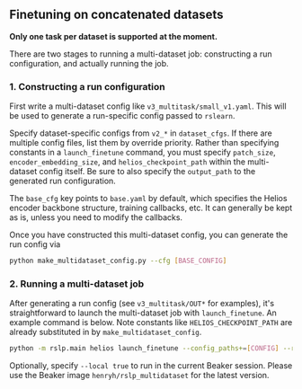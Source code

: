 ## Finetuning on concatenated datasets

**Only one task per dataset is supported at the moment.**

There are two stages to running a multi-dataset job: constructing a run configuration, and actually running the job.

### 1. Constructing a run configuration

First write a multi-dataset config like `v3_multitask/small_v1.yaml`. This will be used to generate a run-specific config passed to `rslearn`.

Specify dataset-specific configs from `v2_*` in `dataset_cfgs`. If there are multiple config files, list them by override priority. Rather than specifying constants in a `launch_finetune` command, you must specify `patch_size`, `encoder_embedding_size`, and `helios_checkpoint_path` within the multi-dataset config itself. Be sure to also specify the `output_path` to the generated run configuration.

The `base_cfg` key points to `base.yaml` by default, which specifies the Helios encoder backbone structure,  training callbacks, etc. It can generally be kept as is, unless you need to modify the callbacks.

Once you have constructed this multi-dataset config, you can generate the run config via

```bash
python make_multidataset_config.py --cfg [BASE_CONFIG]
```

### 2. Running a multi-dataset job

After generating a run config (see `v3_multitask/OUT*` for examples), it's straightforward to launch the multi-dataset job with `launch_finetune`. An example command is below. Note constants like `HELIOS_CHECKPOINT_PATH` are already substituted in by `make_multidataset_config`.

```bash
python -m rslp.main helios launch_finetune --config_paths+=[CONFIG] --rslp_project [PROJECT] --experiment_id [ID] --cluster+=[CLUSTER] --image_name [IMAGE_NAME]
```

Optionally, specify `--local true` to run in the current Beaker session. Please use the Beaker image `henryh/rslp_multidataset` for the latest version.

